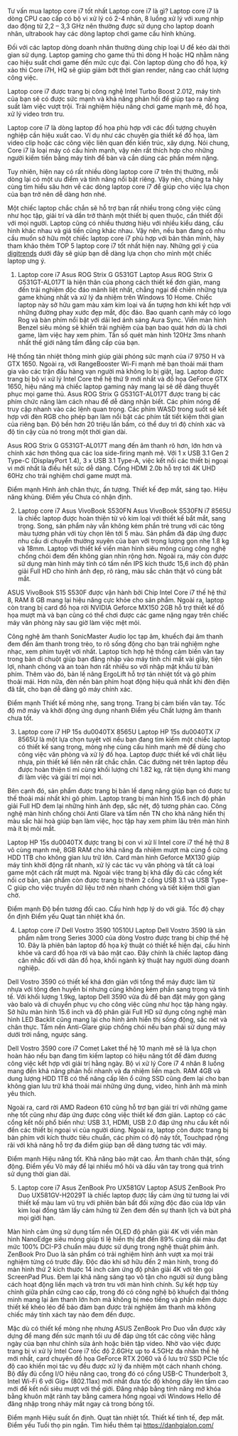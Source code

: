 Tư vấn mua laptop core i7 tốt nhất
Laptop core i7 là gì?
Laptop core i7 là dòng CPU cao cấp có bộ vi xử lý có 2-4 nhân, 8 luồng xử lý với xung nhịp dao động từ 2,2 – 3,3 GHz nên thường được sử dụng cho laptop doanh nhân, ultrabook hay các dòng laptop chơi game cấu hình khủng.

Đối với các laptop dòng doanh nhân thường dùng chip loại U để kéo dài thời gian sử dụng. Laptop gaming cho game thủ thì dòng H hoặc HQ nhằm nâng cao hiệu suất chơi game đến mức cực đại. Còn laptop dùng cho đồ họa, kỹ xảo thì Core i7H, HQ sẽ giúp giảm bớt thời gian render, nâng cao chất lượng công việc.

Laptop core i7 được trang bị công nghệ Intel Turbo Boost 2.012, máy tính của bạn sẽ có được sức mạnh và khả năng phản hồi để giúp tạo ra năng suất làm việc vượt trội. Trải nghiệm hiệu năng chơi game mạnh mẽ, đồ họa, xử lý video trơn tru.

Laptop core i7 là dòng laptop đồ họa phù hợp với các đối tượng chuyên nghiệp cần hiệu xuất cao. Ví dụ như các chuyên gia thiết kế đồ họa, làm video clip hoặc các công việc liên quan đến kiến trúc, xây dựng. Nói chung, Core i7 là loại máy có cấu hình mạnh, vậy nên rất thích hợp cho những người kiếm tiền bằng máy tính để bàn và cần dùng các phần mềm nặng.

Tuy nhiên, hiện nay có rất nhiều dòng laptop core i7 trên thị thường, mỗi dòng lại có một ưu điểm và tính năng nổi bật riêng. Vậy nên, chúng ta hãy cùng tìm hiểu sâu hơn về các dòng laptop core i7 để giúp cho việc lựa chọn của bạn trở nên dễ dàng hơn nhé.

Một chiếc laptop chắc chắn sẽ hỗ trợ bạn rất nhiều trong công việc cũng như học tập, giải trí và dần trở thành một thiết bị quen thuộc, cần thiết đối với mọi người. Laptop cũng có nhiều thương hiệu với nhiều kiểu dáng, cấu hình khác nhau và giá tiền cũng khác nhau. Vậy nên, nếu bạn đang có nhu cầu muốn sở hữu một chiếc laptop core i7 phù hợp với bản thân mình, hãy tham khảo thêm TOP 5 laptop core i7 tốt nhất hiện nay. Những gợi ý của <a href="https://digitrends.com.vn">digitrends</a> dưới đây sẽ giúp bạn dễ dàng lựa chọn cho mình một chiếc laptop ưng ý.

1. Laptop core i7 Asus ROG Strix G G531GT
Laptop Asus ROG Strix G G531GT-AL017T là hiện thân của phong cách thiết kế đơn giản, mang đến trải nghiệm độc đáo mãnh liệt nhất, chẳng ngại để chiến những tựa game khủng nhất và xử lý đa nhiệm trên Windows 10 Home. Chiếc laptop này sở hữu gam màu xám kim loại và ấn tượng hơn khi kết hợp với những đường phay xước đẹp mắt, độc đáo. Bao quanh cạnh máy có logo Rog và bàn phím nổi bật với dải led ánh sáng Aura Sync. Viền màn hình Benzel siêu mỏng sẽ khiến trải nghiệm của bạn bao quát hơn dù là chơi game, làm việc hay xem phim. Tần số quét màn hình 120Hz 3ms nhanh nhất thế giới nâng tầm đẳng cấp của bạn.

Hệ thống tản nhiệt thông minh giúp giải phóng sức mạnh của i7 9750 H và GTX 1650. Ngoài ra, với RangeBooster Wi-Fi mạnh mẽ bạn thoải mái tham gia vào các trận đấu hàng vạn người mà không lo bị giật, lag. Laptop được trang bị bộ vi xử lý Intel Core thế hệ thứ 9 mới nhất và đồ họa GeForce GTX 1650, hiệu năng mà chiếc laptop gaming này mang lại sẽ dễ dàng thuyết phục mọi game thủ. Asus ROG Strix G G531GT-AL017T được trang bị các phím chức năng làm cách nhau để dễ dàng nhận biết. Các phím nóng để truy cập nhanh vào các lệnh quan trọng. Các phím WASD trong suốt sẽ kết hợp với đèn RGB cho phép bạn làm nổi bật các phím tắt tiết kiệm thời gian của riêng bạn. Độ bền hơn 20 triệu lần bấm, có thể duy trì độ chính xác và độ tin cậy của nó trong một thời gian dài.

Asus ROG Strix G G531GT-AL017T mang đến âm thanh rõ hơn, lớn hơn và chính xác hơn thông qua các loa side-firing mạnh mẽ. Với 1 x USB 3.1 Gen 2 Type-C (DisplayPort 1.4), 3 x USB 3.1 Type-A, việc kết nối các thiết bị ngoại vi mới nhất là điều hết sức dễ dàng. Cổng HDMI 2.0b hỗ trợ tới 4K UHD 60Hz cho trải nghiệm chơi game mượt mà.

Điểm mạnh
 Hình ảnh chân thực, ấn tượng.
 Thiết kế đẹp mắt, sáng tạo.
 Hiệu năng khủng.
Điểm yếu
 Chưa có nhận định.

2. Laptop core i7 Asus VivoBook S530FN
Asus VivoBook S530FN i7 8565U là chiếc laptop được hoàn thiện từ vỏ kim loại với thiết kế bắt mắt, sang trọng. Song, sản phẩm này vẫn không kém phần trẻ trung với các tông màu tương phản với tùy chọn lên tới 5 màu. Sản phẩm đã đáp ứng được nhu cầu di chuyển thường xuyên của bạn với trọng lượng gọn nhẹ 1.8 kg và 18mm. Laptop với thiết kế viền màn hình siêu mỏng cùng công nghệ chống chói đem đến không gian nhìn rộng hơn. Ngoài ra, máy còn được sử dụng màn hình máy tính có tấm nền IPS kích thước 15,6 inch độ phân giải Full HD cho hình ảnh đẹp, rõ ràng, màu sắc chân thật vô cùng bắt mắt.

ASUS VivoBook S15 S530F được vận hành bởi Chip Intel Core i7 thế hệ thứ 8, RAM 8 GB mang lại hiệu năng cực khỏe cho sản phẩm. Ngoài ra, laptop còn trang bị card đồ họa rời NVIDIA Geforce MX150 2GB hỗ trợ thiết kế đồ họa mượt mà và bạn cũng có thể chơi được các game nặng ngay trên chiếc máy văn phòng này sau giờ làm việc mệt mỏi.

Công nghệ âm thanh SonicMaster Audio lọc tạp âm, khuếch đại âm thanh đem đến âm thanh trong trẻo, to rõ sống động cho bạn trải nghiệm nghe nhạc, xem phim tuyệt vời nhất. Laptop tích hợp hệ thống cảm biến vân tay trong bàn di chuột giúp bạn đăng nhập vào máy tính chỉ mất vài giây, tiện lợi, nhanh chóng và an toàn hơn rất nhiều so với nhập mật khẩu từ bàn phím. Thêm vào đó, bản lề nâng ErgoLift hỗ trợ tản nhiệt tốt và gõ phím thoải mái. Hơn nữa, đèn nền bàn phím hoạt động hiệu quả nhất khi đèn điện đã tắt, cho bạn dễ dàng gõ máy chính xác.

Điểm mạnh
 Thiết kế mỏng nhẹ, sang trọng.
 Trang bị cảm biến vân tay.
 Tốc độ mở máy và khởi động ứng dụng nhanh
Điểm yếu
 Chất lượng âm thanh chưa tốt.

3. Laptop core i7 HP 15s du0040TX 8565U
Laptop HP 15s du0040TX i7 8565U là một lựa chọn tuyệt vời nếu bạn đang tìm kiếm một chiếc laptop có thiết kế sang trọng, mỏng nhẹ cùng cấu hình mạnh mẽ để dùng cho công việc văn phòng và xử lý đồ họa. Laptop được thiết kế với chất liệu nhựa, pin thiết kế liền nên rất chắc chắn. Các đường nét trên laptop đều được hoàn thiện tỉ mỉ cùng khối lượng chỉ 1.82 kg, rất tiện dụng khi mang đi làm việc và giải trí mọi nơi.

Bên cạnh đó, sản phẩm được trang bị bản lề dạng nâng giúp bạn có được tư thế thoải mái nhất khi gõ phím. Laptop trang bị màn hình 15.6 inch độ phân giải Full HD đem lại những hình ảnh đẹp, sắc nét, độ tương phản cao. Công nghệ màn hình chống chói Anti Glare và tấm nền TN cho khả năng hiển thị màu sắc hài hoà giúp bạn làm việc, học tập hay xem phim lâu trên màn hình mà ít bị mỏi mắt.

Laptop HP 15s du0040TX được trang bị con vi xử lí Intel core i7 thế hệ thứ 8 vô cùng mạnh mẽ, 8GB RAM cho khả năng đa nhiệm mượt mà cùng ổ cứng HDD 1TB cho không gian lưu trữ lớn. Card màn hình Geforce MX130 giúp máy tính khởi động rất nhanh, xử lý các tác vụ văn phòng và tất cả loại game một cách rất mượt mà. Ngoài việc trang bị khá đầy đủ các cổng kết nối cơ bản, sản phẩm còn được trang bị thêm 2 cổng USB 3.1 và USB Type-C giúp cho việc truyền dữ liệu trở nên nhanh chóng và tiết kiệm thời gian chờ.

Điểm mạnh
 Độ bền tương đối cao.
 Cấu hình hợp lý do với giá.
 Tốc độ chạy ổn định
Điểm yếu
 Quạt tản nhiệt khá ồn.

4. Laptop core i7 Dell Vostro 3590 10510U
Laptop Dell Vostro 3590 là sản phẩm nằm trong Series 3000 của dòng Vostro được trang bị chip thế hệ 10. Đây là phiên bản laptop đồ họa kỹ thuật có thiết kế hiện đại, cấu hình khỏe và card đồ họa rời và bảo mật cao. Đây chính là chiếc laptop đáng cân nhắc đối với dân đồ họa, khối ngành kỹ thuật hay người dùng doanh nghiệp.

Dell Vostro 3590 có thiết kế khá đơn giản với tổng thể máy được làm từ nhựa với tông đen huyền bí nhưng cũng không kém phần sang trọng và tinh tế. Với khối lượng 1.9kg, laptop Dell 3590 vừa đủ để bạn đặt máy gọn gàng vào balo và di chuyển phục vụ cho công việc cũng như học tập hàng ngày. Sở hữu màn hình 15.6 inch và độ phân giải Full HD sử dụng công nghệ màn hình LED Backlit cũng mang lại cho hình ảnh hiển thị sống động, sắc nét và chân thực. Tấm nền Anti-Glare giúp chống chói nếu bạn phải sử dụng máy dưới trời nắng, ngược sáng.

Dell Vostro 3590 core i7 Comet Laket thế hệ 10 mạnh mẽ sẽ là lựa chọn hoàn hảo nếu bạn đang tìm kiếm laptop có hiệu năng tốt để đảm đương công việc kết hợp với giải trí hằng ngày. Bộ vi xử lý Core i7 4 nhân 8 luồng mang đến khả năng phản hồi nhanh và đa nhiệm liền mạch. RAM 4GB và dung lượng HDD 1TB có thể nâng cấp lên ổ cứng SSD cũng đem lại cho bạn không gian lưu trữ khá thoải mái những ứng dụng, video, hình ảnh mà mình yêu thích.

Ngoài ra, card rời AMD Radeon 610 cũng hỗ trợ bạn giải trí với những game nhẹ tốt cũng như đáp ứng được công việc thiết kế đơn giản. Laptop có các cổng kết nối phổ biến như: USB 3.1, HDMI, USB 2.0 đáp ứng nhu cầu kết nối đến các thiết bị ngoại vi của người dùng. Ngoài ra, laptop còn được trang bị bàn phím với kích thước tiêu chuẩn, các phím có độ nảy tốt, Touchpad rộng rãi với khả năng hỗ trợ đa điểm giúp bạn dễ dàng tương tác với máy.

Điểm mạnh
 Hiệu năng tốt.
 Khả năng bảo mật cao.
 Âm thanh chân thật, sống động.
Điểm yếu
 Vỏ máy để lại nhiều mồ hôi và dấu vân tay trong quá trình sử dụng thời gian dài.

5. Laptop core i7 Asus ZenBook Pro UX581GV
Laptop ASUS ZenBook Pro Duo UX581GV-H2029T là chiếc laptop được lấy cảm ứng từ tương lai với thiết kế màu lam vũ trụ với phiên bản bất đối xứng độc đáo của lớp vân kim loại đồng tâm lấy cảm hứng từ Zen đem đến sự thanh lịch và bứt phá mọi giới hạn.

Màn hình cảm ứng sử dụng tấm nền OLED độ phân giải 4K với viền màn hình NanoEdge siêu mỏng giúp tỉ lệ hiển thị đạt đến 89% cùng dải màu đạt mức 100% DCI-P3 chuẩn màu được sử dụng trong nghệ thuật phim ảnh. ZenBook Pro Duo là sản phẩm có trải nghiệm hình ảnh vượt xa mọi trải nghiệm từng có trước đây. Độc đáo khi sở hữu đến 2 màn hình, trong đó màn hình thứ 2 kích thước 14 inch cảm ứng độ phân giải 4K với tên gọi ScreenPad Plus. Đem lại khả năng sáng tạo vô tận cho người sử dụng bằng cách hoạt động liền mạch và trơn tru với màn hình chính. Sự kết hợp tùy chỉnh giữa phần cứng cao cấp, trong đó có công nghệ bộ khuếch đại thông minh mang lại âm thanh lớn hơn mà không bị méo tiếng và phần mềm được thiết kế khéo léo để bảo đảm bạn được trải nghiệm âm thanh mà không chiếc máy tính xách tay nào đem đến được.

Mặc dù có thiết kế mỏng nhẹ nhưng ASUS ZenBook Pro Duo vẫn được xây dựng để mang đến sức mạnh tối ưu để đáp ứng tốt các công việc hằng ngày của bạn như chỉnh sửa ảnh hoặc biên tập video. Nhờ vào việc được trang bị vi xử lý Intel Core i7 tốc độ 2.6GHz up to 4.5GHz đa nhân thế hệ mới nhất, card chuyên đồ họa GeForce RTX 2060 và ổ lưu trữ SSD PCIe tốc độ cao khiến mọi tác vụ đều được xử lý đa nhiệm một cách nhanh chóng. Bộ đầy đủ cổng I/O hiệu năng cao, trong đó có cổng USB-C Thunderbolt 3, Intel Wi-Fi 6 với Gig+ (802.11ax) mới nhất đưa tốc độ không dây lên tầm cao mới để kết nối siêu mượt với thế giới. Đăng nhập bằng tính năng mở khóa bằng khuôn mặt rảnh tay bằng camera hồng ngoại với Windows Hello để đăng nhập trong nháy mắt ngay cả trong bóng tối.

Điểm mạnh
 Hiệu suất ổn định.
 Quạt tản nhiệt tốt.
 Thiết kế tinh tế, đẹp mắt.
Điểm yếu
 Tuổi thọ pin ngắn.
Tìm hiểu thêm tại <a href="https://danhgialon.com">https://danhgialon.com/</a>
